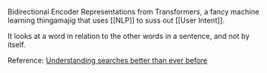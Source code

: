 Bidirectional Encoder Representations from Transformers, a fancy machine learning thingamajig that uses [[NLP]] to suss out [[User Intent]].

It looks at a word in relation to the other words in a sentence, and not by itself.

Reference: [Understanding searches better than ever before](https://blog.google/products/search/search-language-understanding-bert/)